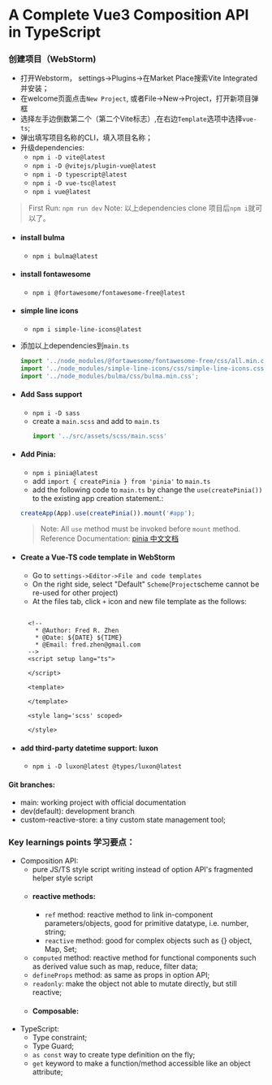 A Complete Vue3 Composition API in TypeScript
=============================================
### 创建项目（WebStorm)
- 打开Webstorm， settings->Plugins->在Market Place搜索Vite Integrated并安装；
- 在welcome页面点击`New Project`, 或者File->New->Project，打开新项目弹框
- 选择左手边倒数第二个（第二个Vite标志）,在右边`Template`选项中选择`vue-ts`;
- 弹出填写项目名称的CLI，填入项目名称；
- 升级dependencies:
  - `npm i -D vite@latest`
  - `npm i -D @vitejs/plugin-vue@latest`
  - `npm i -D typescript@latest`
  - `npm i -D vue-tsc@latest`
  - `npm i vue@latest`

> First Run: `npm run dev`
> Note: 以上dependencies clone 项目后`npm i`就可以了。
- #### install bulma
  - `npm i bulma@latest`
- #### install fontawesome
  - `npm i @fortawesome/fontawesome-free@latest`
- #### simple line icons
  - `npm i simple-line-icons@latest`
- 添加以上dependencies到`main.ts`
    ```typescript
    import '../node_modules/@fortawesome/fontawesome-free/css/all.min.css';
    import '../node_modules/simple-line-icons/css/simple-line-icons.css';
    import '../node_modules/bulma/css/bulma.min.css';
    ```
- #### Add Sass support
  - `npm i -D sass`
  - create a `main.scss` and add to `main.ts`
      ```typescript
      import '../src/assets/scss/main.scss'
      ```
- #### Add Pinia:
  - `npm i pinia@latest`
  - add `import { createPinia } from 'pinia'` to `main.ts`
  - add the following code to `main.ts` by change the `use(createPinia())` to the existing app creation statement.:
  ```typescript
  createApp(App).use(createPinia()).mount('#app');
  ```
  > Note: All `use` method must be invoked before `mount` method.
  > Reference Documentation: [pinia 中文文档](https://pinia.vuejs.org/zh/introduction.html)

- #### Create a Vue-TS code template in WebStorm
  - Go to `settings->Editor->File and code templates`
  - On the right side, select "Default" `Scheme`(`Project`scheme cannot be re-used for other project)
  - At the files tab, click `+` icon and new file template as the follows:
  ```vue
  
    <!--
      * @Author: Fred R. Zhen
      * @Date: ${DATE} ${TIME}
      * @Email: fred.zhen@gmail.com
    -->
    <script setup lang="ts">
    
    </script>
    
    <template>
    
    </template>
    
    <style lang='scss' scoped>
    
    </style>
   ```
- #### add third-party datetime support: luxon
  - `npm i -D luxon@latest @types/luxon@latest`


#### Git branches:
- main: working project with official documentation
- dev(default): development branch
- custom-reactive-store: a tiny custom state management tool;

### Key learnings points 学习要点：
- Composition API:
  - pure JS/TS style script writing instead of option API's fragmented helper style script
  - #### reactive methods:
    - `ref` method: reactive method to link in-component parameters/objects, good for primitive datatype, i.e. number, string;
    - `reactive` method: good for complex objects such as {} object, Map, Set;
  - `computed` method: reactive method for functional components such as derived value such as map, reduce, filter data;
  - `defineProps` method: as same as props in option API;
  - `readonly`: make the object not able to mutate directly, but still reactive;
  - #### Composable: 
- TypeScript:
  - Type constraint;
  - Type Guard;
  - `as const` way to create type definition on the fly;
  - `get` keyword to make a function/method accessible like an object attribute;
